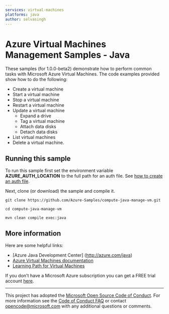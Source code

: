 ```yaml
---
services: virtual-machines
platforms: java
author: selvasingh
---
```


# Azure Virtual Machines Management Samples - Java

These samples (for 1.0.0-beta2) demonstrate how to perform common tasks with Microsoft Azure Virtual Machines. The code examples provided show how to do the following:

- Create a virtual machine
- Start a virtual machine
- Stop a virtual machine
- Restart a virtual machine
- Update a virtual machine
	- Expand a drive
	- Tag a virtual machine
	- Attach data disks
	- Detach data disks
- List virtual machines
- Delete a virtual machine.

## Running this sample

To run this sample first set the environment variable **AZURE_AUTH_LOCATION** to the full path for an auth file. See [how to create an auth file](https://github.com/Azure/azure-sdk-for-java/blob/master/AUTH.md).

Next, clone (or download) the sample and compile it.

    git clone https://github.com/Azure-Samples/compute-java-manage-vm.git

    cd compute-java-manage-vm

    mvn clean compile exec:java

## More information

Here are some helpful links:

- [Azure Java Development Center] (http://azure.com/java)
- [Azure Virtual Machines documentation](https://azure.microsoft.com/services/virtual-machines/)
- [Learning Path for Virtual Machines](https://azure.microsoft.com/documentation/learning-paths/virtual-machines/)

If you don't have a Microsoft Azure subscription you can get a FREE trial account [here](http://go.microsoft.com/fwlink/?LinkId=330212).

---

This project has adopted the [Microsoft Open Source Code of Conduct](https://opensource.microsoft.com/codeofconduct/). For more information see the [Code of Conduct FAQ](https://opensource.microsoft.com/codeofconduct/faq/) or contact [opencode@microsoft.com](mailto:opencode@microsoft.com) with any additional questions or comments.
